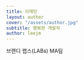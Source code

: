 ```yaml
---
title: 이재민
layout: author
cover: "/assets/author.jpg"
subtitle: 행복한 개발자
author: leejm
---
```


브랜디 랩스(LABs) MA팀

